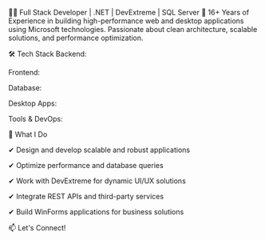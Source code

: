 👨‍💻 Full Stack Developer | .NET | DevExtreme | SQL Server
🚀 16+ Years of Experience in building high-performance web and desktop applications using Microsoft technologies. Passionate about clean architecture, scalable solutions, and performance optimization.

🛠 Tech Stack
Backend:

Frontend:

Database:

Desktop Apps:

Tools & DevOps:


🌟 What I Do

✔ Design and develop scalable and robust applications

✔ Optimize performance and database queries

✔ Work with DevExtreme for dynamic UI/UX solutions

✔ Integrate REST APIs and third-party services

✔ Build WinForms applications for business solutions


📫 Let's Connect!
